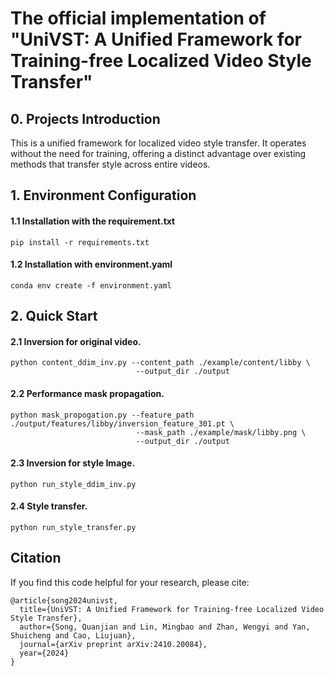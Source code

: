 # The official implementation of "UniVST: A Unified Framework for Training-free Localized Video Style Transfer"
## 0. Projects Introduction
This is a unified framework for localized video style transfer. It operates without the need for training, offering a distinct advantage over existing methods that transfer style across entire videos. 
## 1. Environment Configuration
#### 1.1 Installation with the requirement.txt
```
pip install -r requirements.txt
```
#### 1.2 Installation with environment.yaml
```
conda env create -f environment.yaml
```
## 2. Quick Start
#### 2.1 Inversion for original video.
```
python content_ddim_inv.py --content_path ./example/content/libby \
                            --output_dir ./output
```
#### 2.2 Performance mask propagation.
```
python mask_propogation.py --feature_path ./output/features/libby/inversion_feature_301.pt \
                            --mask_path ./example/mask/libby.png \
                            --output_dir ./output
```
#### 2.3 Inversion for style Image.
```
python run_style_ddim_inv.py
```
#### 2.4 Style transfer.
```
python run_style_transfer.py
```
## Citation
If you find this code helpful for your research, please cite:
```
@article{song2024univst,
  title={UniVST: A Unified Framework for Training-free Localized Video Style Transfer},
  author={Song, Quanjian and Lin, Mingbao and Zhan, Wengyi and Yan, Shuicheng and Cao, Liujuan},
  journal={arXiv preprint arXiv:2410.20084},
  year={2024}
}
```
